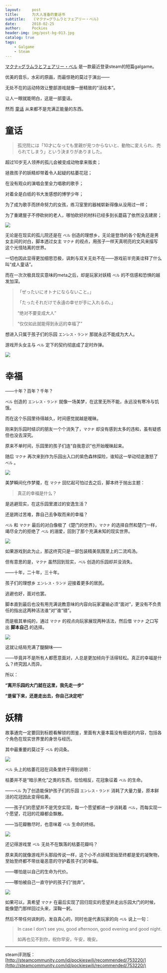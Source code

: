 ```yaml
---
layout:     post
title:      为大人准备的童话书
subtitle:   《マクナ=グラムラとフェアリー・ベル》
date:       2018-02-25
author:     Pockies
header-img: img/post-bg-013.jpg
catalog: true
tags:
    - Galgame
    - Steam
---
```


[マクナ=グラムラとフェアリー・ベル](http://store.steampowered.com/app/753220/Mhakna_Gramura_and_Fairy_Bell/) 是一款最近登录steam的短篇galgame。

优美的音乐，水彩的原画，而最惊艳的莫过于演出——

无处不在的运动特效让整部游戏就像一册精致的“活绘本”。

让人一眼就能明白，这是一部童话。

然而 [童话](https://www.youtube.com/watch?v=5q2CnSSU2Do) 从来都不是充满正能量的东西。

# 童话

> 孤児院には「10才になっても里親が見つからないと、動物に変えられ、売られてしまう」という決まりがありました。

超过10岁无人领养的孤儿会被变成动物拿来贩卖；

拯救孩子的妖精却带着令人起疑的枯萎花冠；

在没有观众的演唱会里全力唱歌的歌手；

对着全是白纸的书大发感想的博学少年；

为了成为歌手而拼命努力的女孩，练习室里的器械崭新得像从没用过一样；

为了重建屋子不停砍树的老人，哪怕砍好的材料已经多到长蘑菇了依然没去建房；

![](https://cdn.jsdelivr.net/gh/Pockies/pic/40473998371_4b589e4849_o.jpg)

无论是在现实的孤儿院还是在 `ベル` 创造的理想乡，无论是登场的各个配角还是男女主间的对白，脚本透过女主 `マクナ` 的视点，用孩子一样天真明亮的文风来描写这个光怪陆离的世界。

一切也因此显得更加细思恐极，讽刺与双关无处不在——游戏前半完美诠释了什么叫“成人童话”。

而在一次次极具现实意味的meta之后，却是玩家对妖精 `ベル` 的不信感和恐惧的越发加深。

>  「ぜったいにオトナにならないこと。」
>
>  「たったそれだけで永遠の幸せが手に入れるの。」
>
>  “绝对不要变成大人”
>
>  “仅仅如此就能得到永远的幸福了”

想进入只属于孩子们的乐园 `エンレス・ランド` 那就永远不能成为大人。

游戏开头女主与 `ベル` 定下的契约彻底成了定时炸弹。

![](https://cdn.jsdelivr.net/gh/Pockies/pic/25603026477_1e9df7afd0_o.jpg)

# 幸福

——十年？百年？千年？

`ベル` 创造的 `エンレス・ランド` 就像一场美梦，在这里无所不能，永远没有寒冷与饥饿。

而在这个乐园里待得越久，时间感觉就越是暧昧。

刚来到乐园时结识的朋友一个个消失了，`マクナ` 却没有感到太多的违和，虽有疑惑但也没去深究。

原来不单时间，乐园里的孩子们连“自我意识”也开始暧昧起来。

随后 `マクナ` 再次来到作为乐园出入口的紫色森林探险，谁知这一举动彻底激怒了 `ベル` 。

![](https://cdn.jsdelivr.net/gh/Pockies/pic/25603030987_01a87a55e9_o.jpg)

美梦瞬间化作梦魇，在 `マクナ` 回忆起可怕过去之后，脚本终于抛出主题：

> 真正的幸福是什么？

是逃避现实，在这乐园里渡过的安逸生活？

还是跨过苦难，靠自己去争取而来的幸福？

`ベル` 和 `マクナ` 最后的对白像极了《楚门的世界》，`マクナ` 的选择自然和楚门一样，竭尽全力的拒绝了 `ベル` 的溺爱，回到了那个充满未知的现实世界。

![](https://cdn.jsdelivr.net/gh/Pockies/pic/40430554872_fc7345d77d_o.jpg)

如果游戏到此为止，那这终究只是一部包装精美氛围至上的二流鸡汤。

但有意思的是，`マクナ` 虽然回到现实，`ベル` 创造的乐园却并没消失。

——十年，二十年，三十年。

孩子们的理想乡 `エンレス・ランド` 迎接着更多的居民。

逃避也好，面对也罢。

脚本直到最后也没有用充满说教意味的内容向玩家灌输必须“面对”，更没有不负责任的指出这两种活法谁“对”谁“错”。

而是极其单纯的，通过 `マクナ` 的视点向玩家展现两种活法，然后借 `マクナ` 之口写出 **脚本自己** 的选择。

![](https://cdn.jsdelivr.net/gh/Pockies/pic/40432007992_af369f7cab_o.jpg)

这就让结局充满了醍醐味——

——毕竟并不是所有人都愿意面对，人总是更加倾向于活得轻松。真正的幸福是什么？终究因人而异。

所以：

**“离开乐园的大门就在这里，我先走一步”**

**“是留下来，还是走出去，你自己决定吧”**

# 妖精

故事通完一定要回到标题看解锁的图鉴，里面有大量本篇没有细说的内容，包括各个角色在现实世界里的身世与经历。

其中最重要的莫过于 `ベル` 的词条。

![](https://cdn.jsdelivr.net/gh/Pockies/pic/40430560662_9c06e856b3_o.jpg)

`ベル` 头上的枯萎花冠在词条里终于得到说明：

枯萎并不是“暗示黑化”之类的东西，恰恰相反，花冠象征着 `ベル` 的生命。

——`ベル` 为了创造能保护孩子们的乐园 `エンレス・ランド` 消耗了大量力量，原本鲜活的花冠因此变得枯黄。

——孩子们的愿望并不是凭空实现，每一个愿望都进一步消耗着 `ベル`，而每实现一个愿望，花冠的花瓣都会飘散。

——当花瓣散尽时，也意味着 `ベル` 生命的终结。

![](https://cdn.jsdelivr.net/gh/Pockies/pic/25604486457_d4f74f7c3b_o.jpg)

还记得游戏里 `ベル` 无处不在飘落的枯萎花瓣吗？

原来真的就像游戏开头那段传说一样，这个小不点妖精至始至终都是爱的凝聚物，至始至终都不带丝毫恶意的守护着孩子们的幸福。

——哪怕是以自己的生命为代价。

——哪怕被自己一直守护的孩子们“抛弃”。

![](https://cdn.jsdelivr.net/gh/Pockies/pic/39763525614_5cb5031095_o.jpg)

如果可以，真希望 `マクナ` 在最后实现了回归现实的愿望并走出乐园大门的时候，能像楚门那样回过头来，深鞠一躬。

然后不带任何讽刺的，发自真心的，同时也是代表玩家的向 `ベル` 说上一句：

> In case I don’t see you, good afternoon, good evening and good night.
>
> 如再也见不到你，祝你早安，午安，晚安。

---

steam评测版：[http://steamcommunity.com/id/pockieswili/recommended/753220/](http://steamcommunity.com/id/pockieswili/recommended/753220/)
